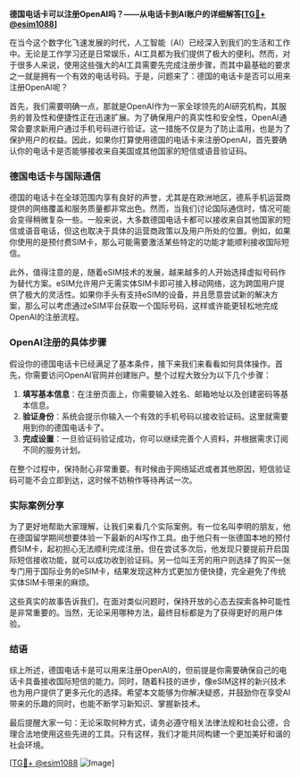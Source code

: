 **德国电话卡可以注册OpenAI吗？——从电话卡到AI账户的详细解答[[TG💪+ @esim1088](https://t.me/s/esim1088)]**

在当今这个数字化飞速发展的时代，人工智能（AI）已经深入到我们的生活和工作中。无论是工作学习还是日常娱乐，AI工具都为我们提供了极大的便利。然而，对于很多人来说，使用这些强大的AI工具需要先完成注册步骤，而其中最基础的要求之一就是拥有一个有效的电话号码。于是，问题来了：德国的电话卡是否可以用来注册OpenAI呢？

首先，我们需要明确一点，那就是OpenAI作为一家全球领先的AI研究机构，其服务的普及性和便捷性正在迅速扩展。为了确保用户的真实性和安全性，OpenAI通常会要求新用户通过手机号码进行验证。这一措施不仅是为了防止滥用，也是为了保护用户的权益。因此，如果你打算使用德国的电话卡来注册OpenAI，首先要确认你的电话卡是否能够接收来自美国或其他国家的短信或语音验证码。

### 德国电话卡与国际通信

德国的电话卡在全球范围内享有良好的声誉，尤其是在欧洲地区，德系手机运营商提供的网络覆盖和服务质量都非常出色。然而，当我们讨论国际通信时，情况可能会变得稍微复杂一些。一般来说，大多数德国电话卡都可以接收来自其他国家的短信或语音电话，但这也取决于具体的运营商政策以及用户所处的位置。例如，如果你使用的是预付费SIM卡，那么可能需要激活某些特定的功能才能顺利接收国际短信。

此外，值得注意的是，随着eSIM技术的发展，越来越多的人开始选择虚拟号码作为替代方案。eSIM允许用户无需实体SIM卡即可接入移动网络，这为跨国用户提供了极大的灵活性。如果你手头有支持eSIM的设备，并且愿意尝试新的解决方案，那么可以考虑通过eSIM平台获取一个国际号码，这样或许能更轻松地完成OpenAI的注册流程。

### OpenAI注册的具体步骤

假设你的德国电话卡已经满足了基本条件，接下来我们来看看如何具体操作。首先，你需要访问OpenAI官网并创建账户。整个过程大致分为以下几个步骤：

1. **填写基本信息**：在注册页面上，你需要输入姓名、邮箱地址以及创建密码等基本信息。
2. **验证身份**：系统会提示你输入一个有效的手机号码以接收验证码。这里就需要用到你的德国电话卡了。
3. **完成设置**：一旦验证码验证成功，你可以继续完善个人资料，并根据需求订阅不同的服务计划。

在整个过程中，保持耐心非常重要。有时候由于网络延迟或者其他原因，短信验证码可能不会立即到达，这时候不妨稍作等待再试一次。

### 实际案例分享

为了更好地帮助大家理解，让我们来看几个实际案例。有一位名叫李明的朋友，他在德国留学期间想要体验一下最新的AI写作工具。由于他只有一张德国本地的预付费SIM卡，起初担心无法顺利完成注册。但在尝试多次后，他发现只要提前开启国际短信接收功能，就可以成功收到验证码。另一位叫王芳的用户则选择了购买一张专门用于国际业务的eSIM卡，结果发现这种方式更加方便快捷，完全避免了传统实体SIM卡带来的麻烦。

这些真实的故事告诉我们，在面对类似问题时，保持开放的心态去探索各种可能性是非常重要的。当然，无论采用哪种方法，最终目标都是为了获得更好的用户体验。

### 结语

综上所述，德国电话卡是可以用来注册OpenAI的，但前提是你需要确保自己的电话卡具备接收国际短信的能力。同时，随着科技的进步，像eSIM这样的新兴技术也为用户提供了更多元化的选择。希望本文能够为你解决疑惑，并鼓励你在享受AI带来的乐趣的同时，也能不断学习新知识、掌握新技术。

最后提醒大家一句：无论采取何种方式，请务必遵守相关法律法规和社会公德，合理合法地使用这些先进的工具。只有这样，我们才能共同构建一个更加美好和谐的社会环境。

[[TG💪+ @esim1088](https://t.me/s/esim1088) ![Image](https://i.postimg.cc/4NQfJmqS/Snipaste-2025-05-13-00-14-12.png)]